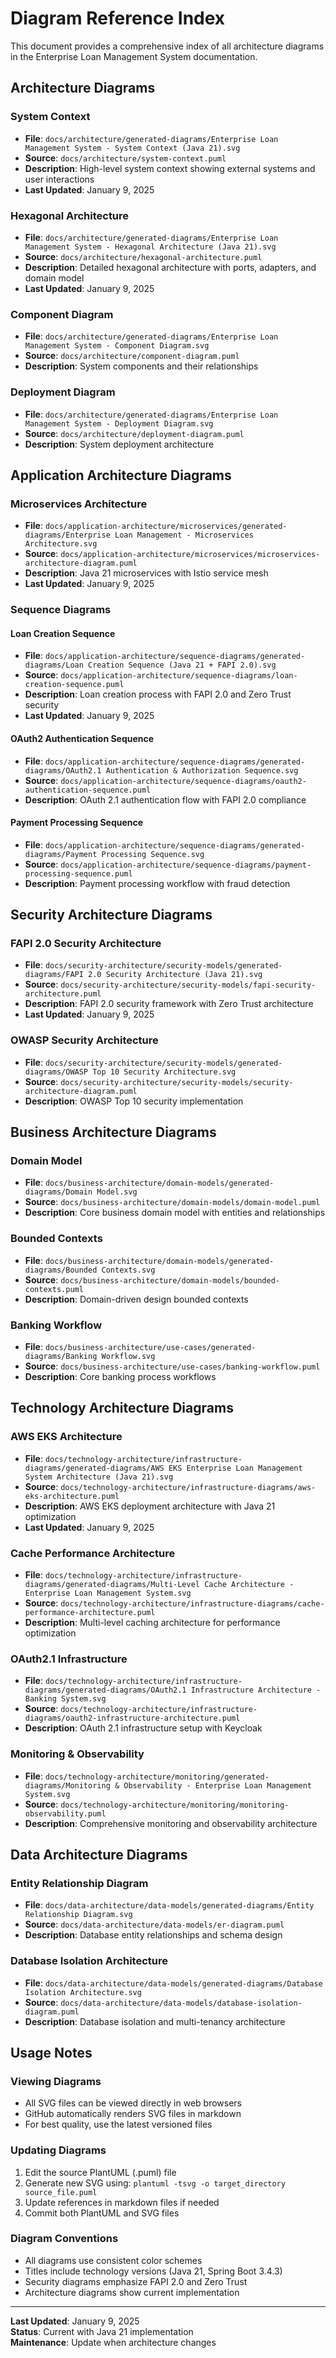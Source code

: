 # Diagram Reference Index

This document provides a comprehensive index of all architecture diagrams in the Enterprise Loan Management System documentation.

## Architecture Diagrams

### System Context
- **File**: `docs/architecture/generated-diagrams/Enterprise Loan Management System - System Context (Java 21).svg`
- **Source**: `docs/architecture/system-context.puml`
- **Description**: High-level system context showing external systems and user interactions
- **Last Updated**: January 9, 2025

### Hexagonal Architecture
- **File**: `docs/architecture/generated-diagrams/Enterprise Loan Management System - Hexagonal Architecture (Java 21).svg`
- **Source**: `docs/architecture/hexagonal-architecture.puml`
- **Description**: Detailed hexagonal architecture with ports, adapters, and domain model
- **Last Updated**: January 9, 2025

### Component Diagram
- **File**: `docs/architecture/generated-diagrams/Enterprise Loan Management System - Component Diagram.svg`
- **Source**: `docs/architecture/component-diagram.puml`
- **Description**: System components and their relationships

### Deployment Diagram
- **File**: `docs/architecture/generated-diagrams/Enterprise Loan Management System - Deployment Diagram.svg`
- **Source**: `docs/architecture/deployment-diagram.puml`
- **Description**: System deployment architecture

## Application Architecture Diagrams

### Microservices Architecture
- **File**: `docs/application-architecture/microservices/generated-diagrams/Enterprise Loan Management - Microservices Architecture.svg`
- **Source**: `docs/application-architecture/microservices/microservices-architecture-diagram.puml`
- **Description**: Java 21 microservices with Istio service mesh
- **Last Updated**: January 9, 2025

### Sequence Diagrams

#### Loan Creation Sequence
- **File**: `docs/application-architecture/sequence-diagrams/generated-diagrams/Loan Creation Sequence (Java 21 + FAPI 2.0).svg`
- **Source**: `docs/application-architecture/sequence-diagrams/loan-creation-sequence.puml`
- **Description**: Loan creation process with FAPI 2.0 and Zero Trust security
- **Last Updated**: January 9, 2025

#### OAuth2 Authentication Sequence
- **File**: `docs/application-architecture/sequence-diagrams/generated-diagrams/OAuth2.1 Authentication & Authorization Sequence.svg`
- **Source**: `docs/application-architecture/sequence-diagrams/oauth2-authentication-sequence.puml`
- **Description**: OAuth 2.1 authentication flow with FAPI 2.0 compliance

#### Payment Processing Sequence
- **File**: `docs/application-architecture/sequence-diagrams/generated-diagrams/Payment Processing Sequence.svg`
- **Source**: `docs/application-architecture/sequence-diagrams/payment-processing-sequence.puml`
- **Description**: Payment processing workflow with fraud detection

## Security Architecture Diagrams

### FAPI 2.0 Security Architecture
- **File**: `docs/security-architecture/security-models/generated-diagrams/FAPI 2.0 Security Architecture (Java 21).svg`
- **Source**: `docs/security-architecture/security-models/fapi-security-architecture.puml`
- **Description**: FAPI 2.0 security framework with Zero Trust architecture
- **Last Updated**: January 9, 2025

### OWASP Security Architecture
- **File**: `docs/security-architecture/security-models/generated-diagrams/OWASP Top 10 Security Architecture.svg`
- **Source**: `docs/security-architecture/security-models/security-architecture-diagram.puml`
- **Description**: OWASP Top 10 security implementation

## Business Architecture Diagrams

### Domain Model
- **File**: `docs/business-architecture/domain-models/generated-diagrams/Domain Model.svg`
- **Source**: `docs/business-architecture/domain-models/domain-model.puml`
- **Description**: Core business domain model with entities and relationships

### Bounded Contexts
- **File**: `docs/business-architecture/domain-models/generated-diagrams/Bounded Contexts.svg`
- **Source**: `docs/business-architecture/domain-models/bounded-contexts.puml`
- **Description**: Domain-driven design bounded contexts

### Banking Workflow
- **File**: `docs/business-architecture/use-cases/generated-diagrams/Banking Workflow.svg`
- **Source**: `docs/business-architecture/use-cases/banking-workflow.puml`
- **Description**: Core banking process workflows

## Technology Architecture Diagrams

### AWS EKS Architecture
- **File**: `docs/technology-architecture/infrastructure-diagrams/generated-diagrams/AWS EKS Enterprise Loan Management System Architecture (Java 21).svg`
- **Source**: `docs/technology-architecture/infrastructure-diagrams/aws-eks-architecture.puml`
- **Description**: AWS EKS deployment architecture with Java 21 optimization
- **Last Updated**: January 9, 2025

### Cache Performance Architecture
- **File**: `docs/technology-architecture/infrastructure-diagrams/generated-diagrams/Multi-Level Cache Architecture - Enterprise Loan Management System.svg`
- **Source**: `docs/technology-architecture/infrastructure-diagrams/cache-performance-architecture.puml`
- **Description**: Multi-level caching architecture for performance optimization

### OAuth2.1 Infrastructure
- **File**: `docs/technology-architecture/infrastructure-diagrams/generated-diagrams/OAuth2.1 Infrastructure Architecture - Banking System.svg`
- **Source**: `docs/technology-architecture/infrastructure-diagrams/oauth2-infrastructure-architecture.puml`
- **Description**: OAuth 2.1 infrastructure setup with Keycloak

### Monitoring & Observability
- **File**: `docs/technology-architecture/monitoring/generated-diagrams/Monitoring & Observability - Enterprise Loan Management System.svg`
- **Source**: `docs/technology-architecture/monitoring/monitoring-observability.puml`
- **Description**: Comprehensive monitoring and observability architecture

## Data Architecture Diagrams

### Entity Relationship Diagram
- **File**: `docs/data-architecture/data-models/generated-diagrams/Entity Relationship Diagram.svg`
- **Source**: `docs/data-architecture/data-models/er-diagram.puml`
- **Description**: Database entity relationships and schema design

### Database Isolation Architecture
- **File**: `docs/data-architecture/data-models/generated-diagrams/Database Isolation Architecture.svg`
- **Source**: `docs/data-architecture/data-models/database-isolation-diagram.puml`
- **Description**: Database isolation and multi-tenancy architecture

## Usage Notes

### Viewing Diagrams
- All SVG files can be viewed directly in web browsers
- GitHub automatically renders SVG files in markdown
- For best quality, use the latest versioned files

### Updating Diagrams
1. Edit the source PlantUML (.puml) file
2. Generate new SVG using: `plantuml -tsvg -o target_directory source_file.puml`
3. Update references in markdown files if needed
4. Commit both PlantUML and SVG files

### Diagram Conventions
- All diagrams use consistent color schemes
- Titles include technology versions (Java 21, Spring Boot 3.4.3)
- Security diagrams emphasize FAPI 2.0 and Zero Trust
- Architecture diagrams show current implementation

---

**Last Updated**: January 9, 2025  
**Status**: Current with Java 21 implementation  
**Maintenance**: Update when architecture changes
